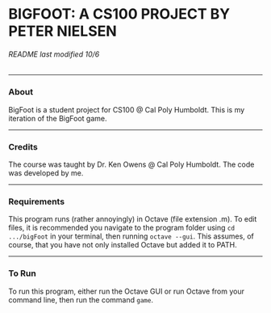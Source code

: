 # BIGFOOT: A CS100 PROJECT BY PETER NIELSEN
###### README last modified 10/6

---
### About
BigFoot is a student project for CS100 @ Cal Poly Humboldt. This is my iteration of the BigFoot game.

---
### Credits
The course was taught by Dr. Ken Owens @ Cal Poly Humboldt. The code was developed by me.

---
### Requirements
This program runs (rather annoyingly) in Octave (file extension .m). To edit files, it is recommended you navigate to the program folder using `cd .../bigFoot` in your terminal, then running `octave --gui`. This assumes, of course, that you have not only installed Octave but added it to PATH.

---
### To Run
To run this program, either run the Octave GUI or run Octave from your command line, then run the command `game`.